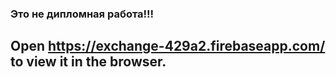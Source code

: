 
### Это не дипломная работа!!!
## Open https://exchange-429a2.firebaseapp.com/  to view it in the browser.

